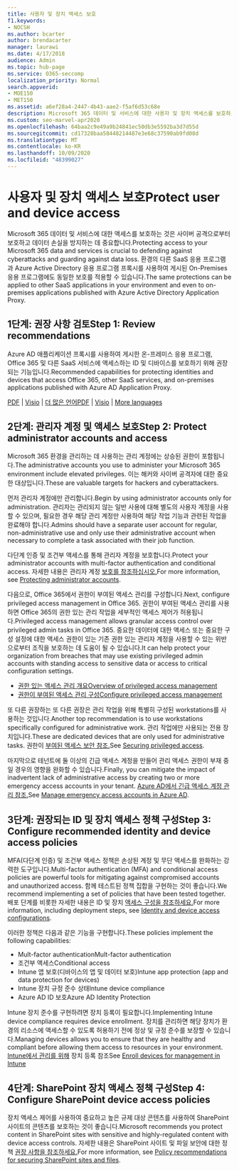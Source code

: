 ```yaml
---
title: 사용자 및 장치 액세스 보호
f1.keywords:
- NOCSH
ms.author: bcarter
author: brendacarter
manager: laurawi
ms.date: 4/17/2018
audience: Admin
ms.topic: hub-page
ms.service: O365-seccomp
localization_priority: Normal
search.appverid:
- MOE150
- MET150
ms.assetid: a6ef28a4-2447-4b43-aae2-f5af6d53c68e
description: Microsoft 365 데이터 및 서비스에 대한 사용자 및 장치 액세스를 보호하고 데이터 손실을 방지하는 방법을 학습합니다.
ms.custom: seo-marvel-apr2020
ms.openlocfilehash: 64baa2c9e49a9b24841ec50db3e5592ba3d7d55d
ms.sourcegitcommit: cd17328baa58448214487e3e68c37590ab9fd08d
ms.translationtype: MT
ms.contentlocale: ko-KR
ms.lasthandoff: 10/09/2020
ms.locfileid: "48399027"
---
```

# <a name="protect-user-and-device-access"></a><span data-ttu-id="9f1c1-103">사용자 및 장치 액세스 보호</span><span class="sxs-lookup"><span data-stu-id="9f1c1-103">Protect user and device access</span></span>

<span data-ttu-id="9f1c1-104">Microsoft 365 데이터 및 서비스에 대한 액세스를 보호하는 것은 사이버 공격으로부터 보호하고 데이터 손실을 방지하는 데 중요합니다.</span><span class="sxs-lookup"><span data-stu-id="9f1c1-104">Protecting access to your Microsoft 365 data and services is crucial to defending against cyberattacks and guarding against data loss.</span></span> <span data-ttu-id="9f1c1-105">환경의 다른 SaaS 응용 프로그램과 Azure Active Directory 응용 프로그램 프록시를 사용하여 게시된 On-Premises 응용 프로그램에도 동일한 보호를 적용할 수 있습니다.</span><span class="sxs-lookup"><span data-stu-id="9f1c1-105">The same protections can be applied to other SaaS applications in your environment and even to on-premises applications published with Azure Active Directory Application Proxy.</span></span>
  
## <a name="step-1-review-recommendations"></a><span data-ttu-id="9f1c1-106">1단계: 권장 사항 검토</span><span class="sxs-lookup"><span data-stu-id="9f1c1-106">Step 1: Review recommendations</span></span>

<span data-ttu-id="9f1c1-107">Azure AD 애플리케이션 프록시를 사용하여 게시한 온-프레미스 응용 프로그램, Office 365 및 다른 SaaS 서비스에 액세스하는 ID 및 디바이스를 보호하기 위해 권장되는 기능입니다.</span><span class="sxs-lookup"><span data-stu-id="9f1c1-107">Recommended capabilities for protecting identities and devices that access Office 365, other SaaS services, and on-premises applications published with Azure AD Application Proxy.</span></span>
  
<span data-ttu-id="9f1c1-108">[PDF](https://go.microsoft.com/fwlink/p/?linkid=841656) | [Visio](https://go.microsoft.com/fwlink/p/?linkid=841657) | [더 많은 언어](https://www.microsoft.com/download/details.aspx?id=55032)</span><span class="sxs-lookup"><span data-stu-id="9f1c1-108">[PDF](https://go.microsoft.com/fwlink/p/?linkid=841656) | [Visio](https://go.microsoft.com/fwlink/p/?linkid=841657) | [More languages](https://www.microsoft.com/download/details.aspx?id=55032)</span></span>
  
## <a name="step-2-protect-administrator-accounts-and-access"></a><span data-ttu-id="9f1c1-109">2단계: 관리자 계정 및 액세스 보호</span><span class="sxs-lookup"><span data-stu-id="9f1c1-109">Step 2: Protect administrator accounts and access</span></span>
<span data-ttu-id="9f1c1-110">Microsoft 365 환경을 관리하는 데 사용하는 관리 계정에는 상승된 권한이 포함됩니다.</span><span class="sxs-lookup"><span data-stu-id="9f1c1-110">The administrative accounts you use to administer your Microsoft 365 environment include elevated privileges.</span></span> <span data-ttu-id="9f1c1-111">이는 해커와 사이버 공격자에 대한 중요한 대상입니다.</span><span class="sxs-lookup"><span data-stu-id="9f1c1-111">These are valuable targets for hackers and cyberattackers.</span></span> 

<span data-ttu-id="9f1c1-112">먼저 관리자 계정에만 관리합니다.</span><span class="sxs-lookup"><span data-stu-id="9f1c1-112">Begin by using administrator accounts only for administration.</span></span> <span data-ttu-id="9f1c1-113">관리자는 관리되지 않는 일반 사용에 대해 별도의 사용자 계정을 사용할 수 있으며, 필요한 경우 해당 관리 계정만 사용하여 해당 작업 기능과 관련된 작업을 완료해야 합니다.</span><span class="sxs-lookup"><span data-stu-id="9f1c1-113">Admins should have a separate user account for regular, non-administrative use and only use their administrative account when necessary to complete a task associated with their job function.</span></span>

<span data-ttu-id="9f1c1-114">다단계 인증 및 조건부 액세스를 통해 관리자 계정을 보호합니다.</span><span class="sxs-lookup"><span data-stu-id="9f1c1-114">Protect your administrator accounts with multi-factor authentication and conditional access.</span></span> <span data-ttu-id="9f1c1-115">자세한 내용은 관리자 계정 [보호를 참조하십시오.](https://docs.microsoft.com/microsoft-365/enterprise/identity-access-prerequisites#protecting-administrator-accounts)</span><span class="sxs-lookup"><span data-stu-id="9f1c1-115">For more information, see [Protecting administrator accounts](https://docs.microsoft.com/microsoft-365/enterprise/identity-access-prerequisites#protecting-administrator-accounts).</span></span> 

<span data-ttu-id="9f1c1-116">다음으로, Office 365에서 권한이 부여된 액세스 관리를 구성합니다.</span><span class="sxs-lookup"><span data-stu-id="9f1c1-116">Next, configure privileged access management in Office 365.</span></span> <span data-ttu-id="9f1c1-117">권한이 부여된 액세스 관리를 사용하면 Office 365의 권한 있는 관리 작업을 세부적인 액세스 제어가 허용됩니다.</span><span class="sxs-lookup"><span data-stu-id="9f1c1-117">Privileged access management allows granular access control over privileged admin tasks in Office 365.</span></span> <span data-ttu-id="9f1c1-118">중요한 데이터에 대한 액세스 또는 중요한 구성 설정에 대한 액세스 권한이 있는 기존 권한 있는 관리자 계정을 사용할 수 있는 위반으로부터 조직을 보호하는 데 도움이 될 수 있습니다.</span><span class="sxs-lookup"><span data-stu-id="9f1c1-118">It can help protect your organization from breaches that may use existing privileged admin accounts with standing access to sensitive data or access to critical configuration settings.</span></span>

- [<span data-ttu-id="9f1c1-119">권한 있는 액세스 관리 개요</span><span class="sxs-lookup"><span data-stu-id="9f1c1-119">Overview of privileged access management</span></span>](privileged-access-management-overview.md)
- [<span data-ttu-id="9f1c1-120">권한이 부여된 액세스 관리 구성</span><span class="sxs-lookup"><span data-stu-id="9f1c1-120">Configure privileged access management</span></span>](privileged-access-management-configuration.md)

<span data-ttu-id="9f1c1-121">또 다른 권장하는 또 다른 권장은 관리 작업을 위해 특별히 구성된 workstations를 사용하는 것입니다.</span><span class="sxs-lookup"><span data-stu-id="9f1c1-121">Another top recommendation is to use workstations specifically configured for administrative work.</span></span> <span data-ttu-id="9f1c1-122">관리 작업에만 사용되는 전용 장치입니다.</span><span class="sxs-lookup"><span data-stu-id="9f1c1-122">These are dedicated devices that are only used for administrative tasks.</span></span> <span data-ttu-id="9f1c1-123">권한이 [부여된 액세스 보안 참조.](https://docs.microsoft.com/windows-server/identity/securing-privileged-access/securing-privileged-access)</span><span class="sxs-lookup"><span data-stu-id="9f1c1-123">See [Securing privileged access](https://docs.microsoft.com/windows-server/identity/securing-privileged-access/securing-privileged-access).</span></span>

<span data-ttu-id="9f1c1-124">마지막으로 테넌트에 둘 이상의 긴급 액세스 계정을 만들어 관리 액세스 권한이 부재 중일 경우의 영향을 완화할 수 있습니다.</span><span class="sxs-lookup"><span data-stu-id="9f1c1-124">Finally, you can mitigate the impact of inadvertent lack of administrative access by creating two or more emergency access accounts in your tenant.</span></span> <span data-ttu-id="9f1c1-125">[Azure AD에서 긴급 액세스 계정 관리 참조.](https://docs.microsoft.com/azure/active-directory/users-groups-roles/directory-emergency-access)</span><span class="sxs-lookup"><span data-stu-id="9f1c1-125">See [Manage emergency access accounts in Azure AD](https://docs.microsoft.com/azure/active-directory/users-groups-roles/directory-emergency-access).</span></span> 

## <a name="step-3-configure-recommended-identity-and-device-access-policies"></a><span data-ttu-id="9f1c1-126">3단계: 권장되는 ID 및 장치 액세스 정책 구성</span><span class="sxs-lookup"><span data-stu-id="9f1c1-126">Step 3: Configure recommended identity and device access policies</span></span>
<span data-ttu-id="9f1c1-127">MFA(다단계 인증) 및 조건부 액세스 정책은 손상된 계정 및 무단 액세스를 완화하는 강력한 도구입니다.</span><span class="sxs-lookup"><span data-stu-id="9f1c1-127">Multi-factor authentication (MFA) and conditional access policies are powerful tools for mitigating against compromised accounts and unauthorized access.</span></span> <span data-ttu-id="9f1c1-128">함께 테스트된 정책 집합을 구현하는 것이 좋습니다.</span><span class="sxs-lookup"><span data-stu-id="9f1c1-128">We recommend implementing a set of policies that have been tested together.</span></span> <span data-ttu-id="9f1c1-129">배포 단계를 비롯한 자세한 내용은 ID 및 장치 [액세스 구성을 참조하세요.](../security/office-365-security/microsoft-365-policies-configurations.md)</span><span class="sxs-lookup"><span data-stu-id="9f1c1-129">For more information, including deployment steps, see [Identity and device access configurations](../security/office-365-security/microsoft-365-policies-configurations.md).</span></span>

 <span data-ttu-id="9f1c1-130">이러한 정책은 다음과 같은 기능을 구현합니다.</span><span class="sxs-lookup"><span data-stu-id="9f1c1-130">These policies implement the following capabilities:</span></span>
- <span data-ttu-id="9f1c1-131">Mult-factor authentication</span><span class="sxs-lookup"><span data-stu-id="9f1c1-131">Mult-factor authentication</span></span>
- <span data-ttu-id="9f1c1-132">조건부 액세스</span><span class="sxs-lookup"><span data-stu-id="9f1c1-132">Conditional access</span></span>
- <span data-ttu-id="9f1c1-133">Intune 앱 보호(디바이스의 앱 및 데이터 보호)</span><span class="sxs-lookup"><span data-stu-id="9f1c1-133">Intune app protection (app and data protection for devices)</span></span>
- <span data-ttu-id="9f1c1-134">Intune 장치 규정 준수 상태</span><span class="sxs-lookup"><span data-stu-id="9f1c1-134">Intune device compliance</span></span>
- <span data-ttu-id="9f1c1-135">Azure AD ID 보호</span><span class="sxs-lookup"><span data-stu-id="9f1c1-135">Azure AD Identity Protection</span></span>

<span data-ttu-id="9f1c1-136">Intune 장치 준수를 구현하려면 장치 등록이 필요합니다.</span><span class="sxs-lookup"><span data-stu-id="9f1c1-136">Implementing Intune device compliance requires device enrollment.</span></span> <span data-ttu-id="9f1c1-137">장치를 관리하면 해당 장치가 환경의 리소스에 액세스할 수 있도록 허용하기 전에 정상 및 규정 준수를 보장할 수 있습니다.</span><span class="sxs-lookup"><span data-stu-id="9f1c1-137">Managing devices allows you to ensure that they are healthy and compliant before allowing them access to resources in your environment.</span></span> <span data-ttu-id="9f1c1-138">[Intune에서 관리를 위해](https://docs.microsoft.com/intune-classic/deploy-use/enroll-devices-in-microsoft-intune) 장치 등록 참조</span><span class="sxs-lookup"><span data-stu-id="9f1c1-138">See [Enroll devices for management in Intune](https://docs.microsoft.com/intune-classic/deploy-use/enroll-devices-in-microsoft-intune)</span></span>

## <a name="step-4-configure-sharepoint-device-access-policies"></a><span data-ttu-id="9f1c1-139">4단계: SharePoint 장치 액세스 정책 구성</span><span class="sxs-lookup"><span data-stu-id="9f1c1-139">Step 4: Configure SharePoint device access policies</span></span>

<span data-ttu-id="9f1c1-140">장치 액세스 제어를 사용하여 중요하고 높은 규제 대상 콘텐츠를 사용하여 SharePoint 사이트의 콘텐츠를 보호하는 것이 좋습니다.</span><span class="sxs-lookup"><span data-stu-id="9f1c1-140">Microsoft recommends you protect content in SharePoint sites with sensitive and highly-regulated content with device access controls.</span></span> <span data-ttu-id="9f1c1-141">자세한 내용은 SharePoint 사이트 및 파일 보안에 대한 정책 [권장 사항을 참조하세요.](../security/office-365-security/sharepoint-file-access-policies.md)</span><span class="sxs-lookup"><span data-stu-id="9f1c1-141">For more information, see [Policy recommendations for securing SharePoint sites and files](../security/office-365-security/sharepoint-file-access-policies.md).</span></span>



    

